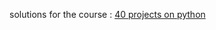 solutions for the course : <a href ="https://www.udemy.com/course/the-art-of-doing/">40 projects on python</a>

